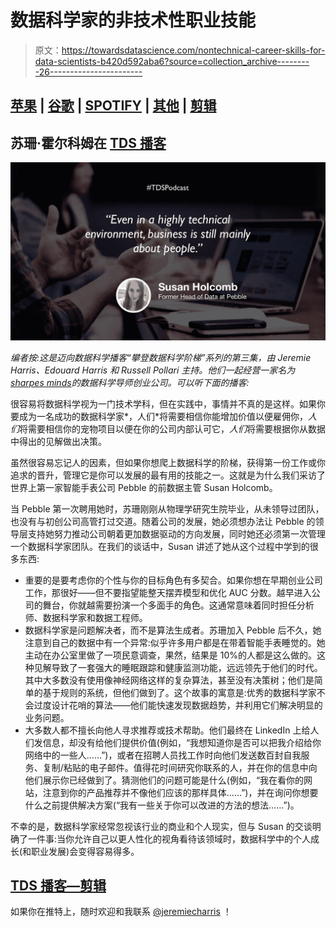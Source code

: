 # 数据科学家的非技术性职业技能

> 原文：<https://towardsdatascience.com/nontechnical-career-skills-for-data-scientists-b420d592aba6?source=collection_archive---------26----------------------->

## [苹果](https://podcasts.apple.com/ca/podcast/towards-data-science/id1470952338?mt=2) | [谷歌](https://www.google.com/podcasts?feed=aHR0cHM6Ly9hbmNob3IuZm0vcy8zNmI0ODQ0L3BvZGNhc3QvcnNz) | [SPOTIFY](https://open.spotify.com/show/63diy2DtpHzQfeNVxAPZgU) | [其他](https://anchor.fm/towardsdatascience) | [剪辑](https://www.youtube.com/watch?v=1RJtPBAe7oI&feature=youtu.be)

## 苏珊·霍尔科姆在 [TDS 播客](https://medium.com/towards-data-science/podcast/home)

![](img/30c24a6ee6c1404ceb8bea5bca877099.png)

*编者按:这是迈向数据科学播客“攀登数据科学阶梯”系列的第三集，由 Jeremie Harris、Edouard Harris 和 Russell Pollari 主持。他们一起经营一家名为*[*sharpes minds*](http://sharpestminds.com)*的数据科学导师创业公司。可以听下面的播客:*

很容易将数据科学视为一门技术学科，但在实践中，事情并不真的是这样。如果你要成为一名成功的数据科学家*，人们*将需要相信你能增加价值以便雇佣你，*人们*将需要相信你的宠物项目以便在你的公司内部认可它，*人们*将需要根据你从数据中得出的见解做出决策。

虽然很容易忘记人的因素，但如果你想爬上数据科学的阶梯，获得第一份工作或你追求的晋升，管理它是你可以发展的最有用的技能之一。这就是为什么我们采访了世界上第一家智能手表公司 Pebble 的前数据主管 Susan Holcomb。

当 Pebble 第一次聘用她时，苏珊刚刚从物理学研究生院毕业，从未领导过团队，也没有与初创公司高管打过交道。随着公司的发展，她必须想办法让 Pebble 的领导层支持她努力推动公司朝着更加数据驱动的方向发展，同时她还必须第一次管理一个数据科学家团队。在我们的谈话中，Susan 讲述了她从这个过程中学到的很多东西:

*   重要的是要考虑你的个性与你的目标角色有多契合。如果你想在早期创业公司工作，那很好——但不要指望能整天摆弄模型和优化 AUC 分数。越早进入公司的舞台，你就越需要扮演一个多面手的角色。这通常意味着同时担任分析师、数据科学家和数据工程师。
*   数据科学家是问题解决者，而不是算法生成者。苏珊加入 Pebble 后不久，她注意到自己的数据中有一个异常:似乎许多用户都是在带着智能手表睡觉的。她主动在办公室里做了一项民意调查，果然，结果是 10%的人都是这么做的。这种见解导致了一套强大的睡眠跟踪和健康监测功能，远远领先于他们的时代。其中大多数没有使用像神经网络这样的复杂算法，甚至没有决策树；他们是简单的基于规则的系统，但他们做到了。这个故事的寓意是:优秀的数据科学家不会过度设计花哨的算法——他们能快速发现数据趋势，并利用它们解决明显的业务问题。
*   大多数人都不擅长向他人寻求推荐或技术帮助。他们最终在 LinkedIn 上给人们发信息，却没有给他们提供价值(例如，“我想知道你是否可以把我介绍给你网络中的一些人……”)，或者在招聘人员找工作时向他们发送数百封自我服务、复制/粘贴的电子邮件。值得花时间研究你联系的人，并在你的信息中向他们展示你已经做到了。猜测他们的问题可能是什么(例如，“我在看你的网站，注意到你的产品推荐并不像他们应该的那样具体……”)，并在询问你想要什么之前提供解决方案(“我有一些关于你可以改进的方法的想法……”)。

不幸的是，数据科学家经常忽视该行业的商业和个人现实，但与 Susan 的交谈明确了一件事:当你允许自己以更人性化的视角看待该领域时，数据科学中的个人成长(和职业发展)会变得容易得多。

## [TDS 播客—剪辑](https://www.youtube.com/watch?v=1RJtPBAe7oI&feature=youtu.be)

如果你在推特上，随时欢迎和我联系 [@jeremiecharris](https://twitter.com/jeremiecharris) ！